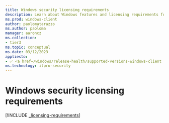 ```yaml
---
title: Windows security licensing requirements
description: Learn about Windows features and licensing requirements for the feature included in Windows.
ms.prod: windows-client
author: paolomatarazzo
ms.author: paoloma
manager: aaroncz
ms.collection:
- tier3
ms.topic: conceptual
ms.date: 03/12/2023
appliesto:
- ✅ <a href=/windows/release-health/supported-versions-windows-client target=_blank>Windows 11</a>
ms.technology: itpro-security
---
```


# Windows security licensing requirements

[!INCLUDE [_licensing-requirements](../../../includes/licensing/security/_licensing-requirements.md)]